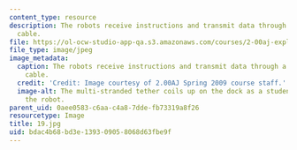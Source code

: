 ```yaml
---
content_type: resource
description: The robots receive instructions and transmit data through a long tether
  cable.
file: https://ol-ocw-studio-app-qa.s3.amazonaws.com/courses/2-00aj-exploring-sea-space-earth-fundamentals-of-engineering-design-spring-2009/bdac4b68bd3e139309058068d63fbe9f_19.jpg
file_type: image/jpeg
image_metadata:
  caption: The robots receive instructions and transmit data through a long tether
    cable.
  credit: 'Credit: Image courtesy of 2.00AJ Spring 2009 course staff.'
  image-alt: The multi-stranded tether coils up on the dock as a student hauls in
    the robot.
parent_uid: 0aee0583-c6aa-c4a8-7dde-fb73319a8f26
resourcetype: Image
title: 19.jpg
uid: bdac4b68-bd3e-1393-0905-8068d63fbe9f
---
```

